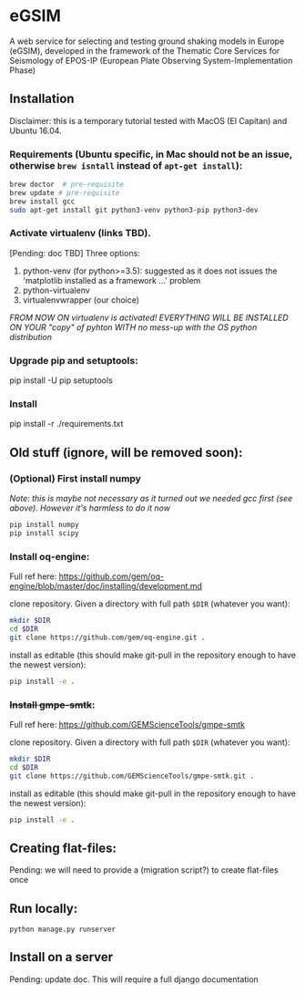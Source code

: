 # eGSIM
A web service for selecting and testing  ground shaking models in Europe (eGSIM), developed
in the framework of the  Thematic Core Services for Seismology of EPOS-IP
(European Plate Observing  System-Implementation Phase)

## Installation

Disclaimer: this is a temporary tutorial tested with MacOS (El Capitan) and Ubuntu 16.04. 

### Requirements (Ubuntu specific, in Mac should not be an issue, otherwise `brew isntall` instead of `apt-get install`):
```bash
brew doctor  # pre-requisite
brew update # pre-requisite
brew install gcc
sudo apt-get install git python3-venv python3-pip python3-dev
```

### Activate virtualenv (links TBD).
[Pending: doc TBD] Three options:
  1. python-venv (for python>=3.5): suggested as it does not issues the 'matplotlib installed as a framework ...' problem
  2. python-virtualenv
  3. virtualenvwrapper (our choice)

*FROM NOW ON virtualenv is activated! EVERYTHING WILL BE INSTALLED ON YOUR "copy" of pyhton WITH no mess-up with the OS python distribution*

### Upgrade pip and setuptools:
pip install -U pip setuptools

### Install
pip install -r ./requirements.txt


## Old stuff (ignore, will be removed soon):

### (Optional) First install numpy

*Note: this is maybe not necessary as it turned out we needed gcc first (see above). However it's harmless to do it now*

```bash
pip install numpy
pip install scipy
```

### Install oq-engine:

Full ref here: https://github.com/gem/oq-engine/blob/master/doc/installing/development.md

clone repository. Given a directory with full path `$DIR` (whatever you want):
```bash
mkdir $DIR
cd $DIR
git clone https://github.com/gem/oq-engine.git .
```
install as editable (this should make git-pull in the repository enough to have the newest version):
```bash
pip install -e .
```

### ~~Install gmpe-smtk~~:

Full ref here: https://github.com/GEMScienceTools/gmpe-smtk

clone repository. Given a directory with full path `$DIR` (whatever you want):
```bash
mkdir $DIR
cd $DIR
git clone https://github.com/GEMScienceTools/gmpe-smtk.git .
```
install as editable (this should make git-pull in the repository enough to have the newest version):
```bash
pip install -e .
```

## Creating flat-files:
Pending: we will need to provide a (migration script?) to create flat-files once

## Run locally:
```
python manage.py runserver
```

## Install on a server
Pending: update doc. This will require a full django documentation

